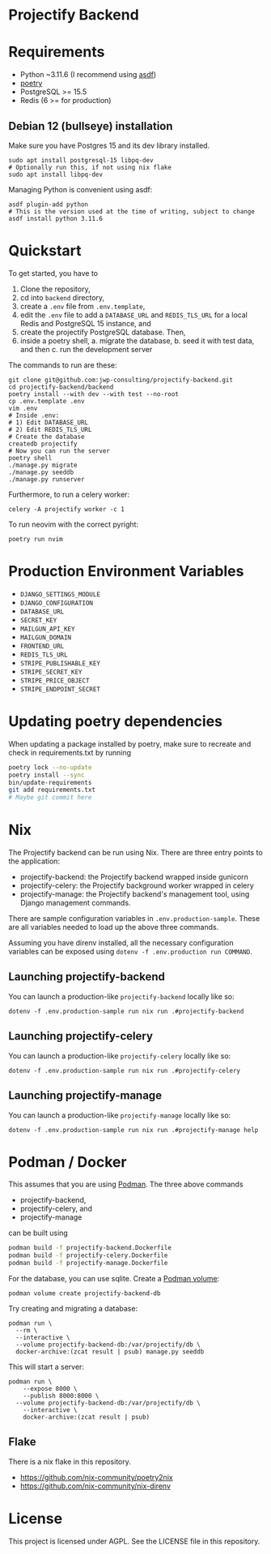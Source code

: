 # Projectify Backend

# Requirements

- Python ~3.11.6 (I recommend using [asdf](https://asdf-vm.com/))
- [poetry](https://python-poetry.org/docs/)
- PostgreSQL >= 15.5
- Redis (6 >= for production)

## Debian 12 (bullseye) installation

Make sure you have Postgres 15 and its dev library installed.

```
sudo apt install postgresql-15 libpq-dev
# Optionally run this, if not using nix flake
sudo apt install libpq-dev
```

Managing Python is convenient using asdf:

```
asdf plugin-add python
# This is the version used at the time of writing, subject to change
asdf install python 3.11.6
```

# Quickstart

To get started, you have to

1. Clone the repository,
2. cd into `backend` directory,
3. create a `.env` file from `.env.template`,
4. edit the `.env` file to add a `DATABASE_URL` and `REDIS_TLS_URL` for a local
   Redis and PostgreSQL 15 instance, and
5. create the projectify PostgreSQL database. Then,
6. inside a poetry shell,
  a. migrate the database,
  b. seed it with test data, and then
  c. run the development server

The commands to run are these:

```
git clone git@github.com:jwp-consulting/projectify-backend.git
cd projectify-backend/backend
poetry install --with dev --with test --no-root
cp .env.template .env
vim .env
# Inside .env:
# 1) Edit DATABASE_URL
# 2) Edit REDIS_TLS_URL
# Create the database
createdb projectify
# Now you can run the server
poetry shell
./manage.py migrate
./manage.py seeddb
./manage.py runserver
```

Furthermore, to run a celery worker:

`celery -A projectify worker -c 1`

To run neovim with the correct pyright:

```
poetry run nvim
```

# Production Environment Variables

- `DJANGO_SETTINGS_MODULE`
- `DJANGO_CONFIGURATION`
- `DATABASE_URL`
- `SECRET_KEY`
- `MAILGUN_API_KEY`
- `MAILGUN_DOMAIN`
- `FRONTEND_URL`
- `REDIS_TLS_URL`
- `STRIPE_PUBLISHABLE_KEY`
- `STRIPE_SECRET_KEY`
- `STRIPE_PRICE_OBJECT`
- `STRIPE_ENDPOINT_SECRET`

# Updating poetry dependencies

When updating a package installed by poetry, make sure to recreate and check in
requirements.txt by running

```bash
poetry lock --no-update
poetry install --sync
bin/update-requirements
git add requirements.txt
# Maybe git commit here
```

# Nix

The Projectify backend can be run using Nix. There are three entry points to
the application:

- projectify-backend: the Projectify backend wrapped inside gunicorn
- projectify-celery: the Projectify background worker wrapped in celery
- projectify-manage: the Projectify backend's management tool, using Django
management commands.

There are sample configuration variables in `.env.production-sample`. These are
all variables needed to load up the above three commands.

Assuming you have direnv installed, all the necessary configuration variables
can be exposed using `dotenv -f .env.production run COMMAND`.

## Launching projectify-backend

You can launch a production-like `projectify-backend` locally like so:

```
dotenv -f .env.production-sample run nix run .#projectify-backend
```

## Launching projectify-celery

You can launch a production-like `projectify-celery` locally like so:

```
dotenv -f .env.production-sample run nix run .#projectify-celery
```

## Launching projectify-manage

You can launch a production-like `projectify-manage` locally like so:

```
dotenv -f .env.production-sample run nix run .#projectify-manage help
```

# Podman / Docker

This assumes that you are using [Podman](https://podman.io/). The three
above commands

- projectify-backend,
- projectify-celery, and
- projectify-manage

can be built using

```bash
podman build -f projectify-backend.Dockerfile
podman build -f projectify-celery.Dockerfile
podman build -f projectify-manage.Dockerfile
```

For the database, you can use sqlite. Create a [Podman volume](https://docs.podman.io/en/latest/markdown/podman-volume.1.html):

```fish
podman volume create projectify-backend-db
```

Try creating and migrating a database:

```fish
podman run \
  --rm \
  --interactive \
  --volume projectify-backend-db:/var/projectify/db \
  docker-archive:(zcat result | psub) manage.py seeddb
```

This will start a server:

```fish
podman run \
    --expose 8000 \
    --publish 8000:8000 \
  --volume projectify-backend-db:/var/projectify/db \
    --interactive \
    docker-archive:(zcat result | psub)
```

## Flake

There is a nix flake in this repository.

- https://github.com/nix-community/poetry2nix
- https://github.com/nix-community/nix-direnv

# License

This project is licensed under AGPL. See the LICENSE file in this repository.
